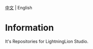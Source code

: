 [中文](https://github.com/LightningLion-Studio/.github/blob/main/profile/README_zh.md) | English


# Information

It's Repositories for LightningLion Studio.
